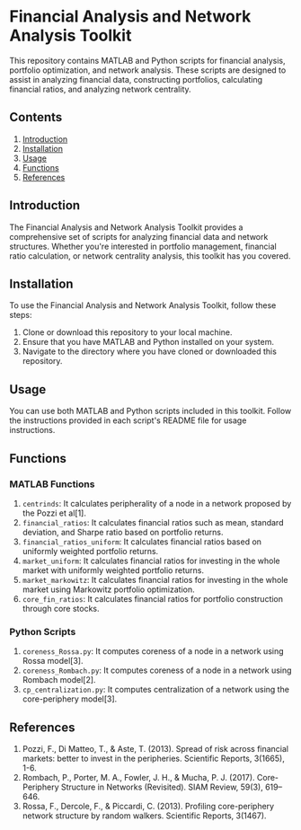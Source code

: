 # Financial Analysis and Network Analysis Toolkit

This repository contains MATLAB and Python scripts for financial analysis, portfolio optimization, and network analysis. These scripts are designed to assist in analyzing financial data, constructing portfolios, calculating financial ratios, and analyzing network centrality.

## Contents

1. [Introduction](#introduction)
2. [Installation](#installation)
3. [Usage](#usage)
4. [Functions](#functions)
5. [References](#references)

## Introduction

The Financial Analysis and Network Analysis Toolkit provides a comprehensive set of scripts for analyzing financial data and network structures. Whether you're interested in portfolio management, financial ratio calculation, or network centrality analysis, this toolkit has you covered.

## Installation

To use the Financial Analysis and Network Analysis Toolkit, follow these steps:

1. Clone or download this repository to your local machine.
2. Ensure that you have MATLAB and Python installed on your system.
3. Navigate to the directory where you have cloned or downloaded this repository.

## Usage

You can use both MATLAB and Python scripts included in this toolkit. Follow the instructions provided in each script's README file for usage instructions.

## Functions

### MATLAB Functions


1. `centrinds`: It calculates peripherality of a node in a network proposed by the Pozzi et al[1].
1. `financial_ratios`: It calculates financial ratios such as mean, standard deviation, and Sharpe ratio based on portfolio returns.
2. `financial_ratios_uniform`: It calculates financial ratios based on uniformly weighted portfolio returns.
3. `market_uniform`: It calculates financial ratios for investing in the whole market with uniformly weighted portfolio returns.
4. `market_markowitz`: It calculates financial ratios for investing in the whole market using Markowitz portfolio optimization.
5. `core_fin_ratios`: It calculates financial ratios for portfolio construction through core stocks.


### Python Scripts

1. `coreness_Rossa.py`: It computes coreness of a node in a network using Rossa model[3].
2. `coreness_Rombach.py`: It computes coreness of a node in a network using Rombach model[2].
3. `cp_centralization.py`: It computes centralization of a network using the core-periphery model[3].


## References

1. Pozzi, F., Di Matteo, T., & Aste, T. (2013). Spread of risk across financial markets: better to invest in the peripheries. Scientific Reports, 3(1665), 1-6.
2. Rombach, P., Porter, M. A., Fowler, J. H., & Mucha, P. J. (2017). Core-Periphery Structure in Networks (Revisited). SIAM Review, 59(3), 619–646.
3. Rossa, F., Dercole, F., & Piccardi, C. (2013). Profiling core-periphery network structure by random walkers. Scientific Reports, 3(1467).
